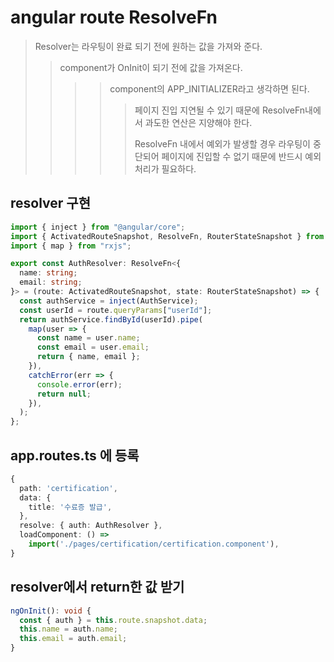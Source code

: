 # angular route ResolveFn

> Resolver는 라우팅이 완료 되기 전에 원하는 값을 가져와 준다.
>
> > component가 OnInit이 되기 전에 값을 가져온다.
> >
> > > > component의 APP_INITIALIZER라고 생각하면 된다.
> > > >
> > > > > 페이지 진입 지연될 수 있기 때문에 ResolveFn내에서 과도한 연산은 지양해야 한다.
> > > > >
> > > > > ResolveFn 내에서 예외가 발생할 경우 라우팅이 중단되어 페이지에 진입할 수 없기 때문에 반드시 예외처리가 필요하다.

## resolver 구현

```ts
import { inject } from "@angular/core";
import { ActivatedRouteSnapshot, ResolveFn, RouterStateSnapshot } from "@angular/router";
import { map } from "rxjs";

export const AuthResolver: ResolveFn<{
  name: string;
  email: string;
}> = (route: ActivatedRouteSnapshot, state: RouterStateSnapshot) => {
  const authService = inject(AuthService);
  const userId = route.queryParams["userId"];
  return authService.findById(userId).pipe(
    map(user => {
      const name = user.name;
      const email = user.email;
      return { name, email };
    }),
    catchError(err => {
      console.error(err);
      return null;
    }),
  );
};
```

## app.routes.ts 에 등록

```ts
{
  path: 'certification',
  data: {
    title: '수료증 발급',
  },
  resolve: { auth: AuthResolver },
  loadComponent: () =>
    import('./pages/certification/certification.component'),
}
```

## resolver에서 return한 값 받기

```ts
ngOnInit(): void {
  const { auth } = this.route.snapshot.data;
  this.name = auth.name;
  this.email = auth.email;
}
```
